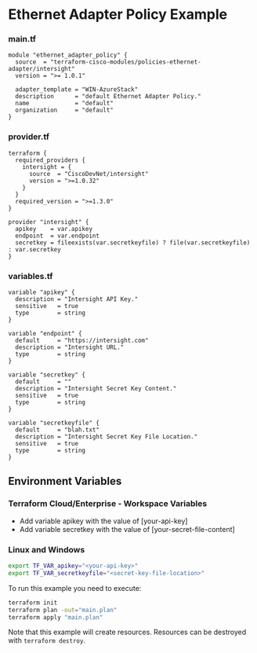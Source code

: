 <!-- BEGIN_TF_DOCS -->
# Ethernet Adapter Policy Example

### main.tf
```hcl
module "ethernet_adapter_policy" {
  source  = "terraform-cisco-modules/policies-ethernet-adapter/intersight"
  version = ">= 1.0.1"

  adapter_template = "WIN-AzureStack"
  description      = "default Ethernet Adapter Policy."
  name             = "default"
  organization     = "default"
}
```

### provider.tf
```hcl
terraform {
  required_providers {
    intersight = {
      source  = "CiscoDevNet/intersight"
      version = ">=1.0.32"
    }
  }
  required_version = ">=1.3.0"
}

provider "intersight" {
  apikey    = var.apikey
  endpoint  = var.endpoint
  secretkey = fileexists(var.secretkeyfile) ? file(var.secretkeyfile) : var.secretkey
}
```

### variables.tf
```hcl
variable "apikey" {
  description = "Intersight API Key."
  sensitive   = true
  type        = string
}

variable "endpoint" {
  default     = "https://intersight.com"
  description = "Intersight URL."
  type        = string
}

variable "secretkey" {
  default     = ""
  description = "Intersight Secret Key Content."
  sensitive   = true
  type        = string
}

variable "secretkeyfile" {
  default     = "blah.txt"
  description = "Intersight Secret Key File Location."
  sensitive   = true
  type        = string
}
```

## Environment Variables

### Terraform Cloud/Enterprise - Workspace Variables
- Add variable apikey with the value of [your-api-key]
- Add variable secretkey with the value of [your-secret-file-content]

### Linux and Windows
```bash
export TF_VAR_apikey="<your-api-key>"
export TF_VAR_secretkeyfile="<secret-key-file-location>"
```

To run this example you need to execute:

```bash
terraform init
terraform plan -out="main.plan"
terraform apply "main.plan"
```

Note that this example will create resources. Resources can be destroyed with `terraform destroy`.
<!-- END_TF_DOCS -->